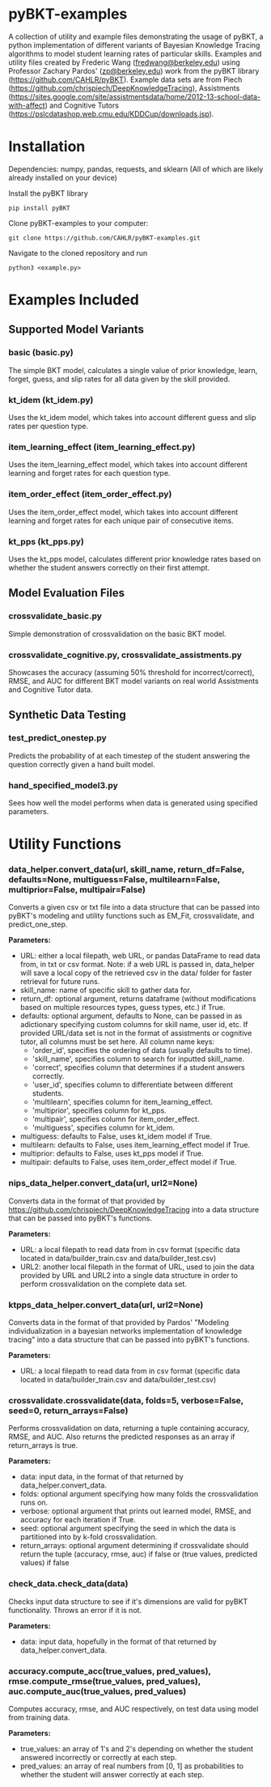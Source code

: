 # pyBKT-examples
A collection of utility and example files demonstrating the usage of pyBKT, a python implementation of different variants of Bayesian Knowledge Tracing algorithms to model student learning rates of particular skills. Examples and utility files created by Frederic Wang (fredwang@berkeley.edu) using Professor Zachary Pardos' (zp@berkeley.edu) work from the pyBKT library (https://github.com/CAHLR/pyBKT). Example data sets are from Piech (https://github.com/chrispiech/DeepKnowledgeTracing), Assistments (https://sites.google.com/site/assistmentsdata/home/2012-13-school-data-with-affect) and Cognitive Tutors (https://pslcdatashop.web.cmu.edu/KDDCup/downloads.jsp).

# Installation
Dependencies: numpy, pandas, requests, and sklearn (All of which are likely already installed on your device)

Install the pyBKT library
```
pip install pyBKT
```
Clone pyBKT-examples to your computer:
```
git clone https://github.com/CAHLR/pyBKT-examples.git
```
Navigate to the cloned repository and run
```
python3 <example.py>
```

# Examples Included
## Supported Model Variants
### basic (basic.py)
The simple BKT model, calculates a single value of prior knowledge, learn, forget, guess, and slip rates for all data given by the skill provided.
### kt_idem (kt_idem.py)
Uses the kt\_idem model, which takes into account different guess and slip rates per question type.
### item_learning_effect (item_learning_effect.py)
Uses the item\_learning\_effect model, which takes into account different learning and forget rates for each question type.
### item_order_effect (item_order_effect.py)
Uses the item\_order\_effect model, which takes into account different learning and forget rates for each unique pair of consecutive items.
### kt_pps (kt_pps.py)
Uses the kt\_pps model, calculates different prior knowledge rates based on whether the student answers correctly on their first attempt.

## Model Evaluation Files
### crossvalidate_basic.py
Simple demonstration of crossvalidation on the basic BKT model.

### crossvalidate_cognitive.py, crossvalidate_assistments.py
Showcases the accuracy (assuming 50% threshold for incorrect/correct), RMSE, and AUC for different BKT model variants on real world Assistments and Cognitive Tutor data.

## Synthetic Data Testing
### test_predict_onestep.py
Predicts the probability of at each timestep of the student answering the question correctly given a hand built model.

### hand_specified_model3.py
Sees how well the model performs when data is generated using specified parameters.

# Utility Functions
### data\_helper.convert\_data(url, skill\_name, return_df=False,  defaults=None, multiguess=False, multilearn=False, multiprior=False, multipair=False)
Converts a given csv or txt file into a data structure that can be passed into pyBKT's modeling and utility functions such as EM\_Fit, crossvalidate, and predict\_one\_step.

**Parameters:**
* URL: either a local filepath, web URL, or pandas DataFrame to read data from, in txt or csv format. Note: if a web URL is passed in, data_helper will save a local copy of the retrieved csv in the data/ folder for faster retrieval for future runs.
* skill\_name: name of specific skill to gather data for.
* return_df: optional argument, returns dataframe (without modifications based on multiple resources types, guess types, etc.) if True.
* defaults: optional argument, defaults to None, can be passed in as adictionary specifying custom columns for skill name, user id, etc. If provided URL/data set is not in the format of assistments or cognitive tutor, all columns must be set here. All column name keys: 
    - 'order_id', specifies the ordering of data (usually defaults to time).
    - 'skill_name', specifies column to search for inputted skill\_name.
    - 'correct', specifies column that determines if a student answers correctly.
    - 'user_id', specifies column to differentiate between different students.
    - 'multilearn', specifies column for item\_learning\_effect.
    - 'multiprior', specifies column for kt_pps.
    - 'multipair', specifies column for item\_order\_effect.
    - 'multiguess', specifies column for kt_idem.
* multiguess: defaults to False, uses kt_idem model if True. 
* multilearn: defaults to False, uses item\_learning\_effect model if True.
* multiprior: defaults to False, uses kt_pps model if True.
* multipair: defaults to False, uses item\_order\_effect model if True.

### nips_data_helper.convert_data(url, url2=None)
Converts data in the format of that provided by https://github.com/chrispiech/DeepKnowledgeTracing into a data structure that can be passed into pyBKT's functions.

**Parameters:**
* URL: a local filepath to read data from in csv format (specific data located in data/builder_train.csv and data/builder_test.csv)
* URL2: another local filepath in the format of URL, used to join the data provided by URL and URL2 into a single data structure in order to perform crossvalidation on the complete data set.

### ktpps_data_helper.convert_data(url, url2=None)
Converts data in the format of that provided by Pardos' "Modeling individualization in a bayesian networks implementation of knowledge tracing" into a data structure that can be passed into pyBKT's functions.

**Parameters:**
* URL: a local filepath to read data from in csv format (specific data located in data/builder_train.csv and data/builder_test.csv)

### crossvalidate.crossvalidate(data, folds=5, verbose=False, seed=0, return_arrays=False)
Performs crossvalidation on data, returning a tuple containing accuracy, RMSE, and AUC. Also returns the predicted responses as an array if return_arrays is true. 

**Parameters:**
* data: input data, in the format of that returned by data\_helper.convert\_data.
* folds: optional argument specifying how many folds the crossvalidation runs on.
* verbose: optional argument that prints out learned model, RMSE, and accuracy for each iteration if True.
* seed: optional argument specifying the seed in which the data is partitioned into by k-fold crossvalidation.
* return_arrays: optional argument determining if crossvalidate should return the tuple (accuracy, rmse, auc) if false or (true values, predicted values) if false

### check\_data.check\_data(data)
Checks input data structure to see if it's dimensions are valid for pyBKT functionality. Throws an error if it is not.

**Parameters:**
* data: input data, hopefully in the format of that returned by data\_helper.convert\_data.

### accuracy.compute\_acc(true\_values, pred\_values), rmse.compute\_rmse(true\_values, pred\_values), auc.compute\_auc(true\_values, pred\_values)
Computes accuracy, rmse, and AUC respectively, on test data using model from training data.

**Parameters:**
* true\_values: an array of 1's and 2's depending on whether the student answered incorrectly or correctly at each step.
* pred\_values: an array of real numbers from [0, 1] as probabilities to whether the student will answer correctly at each step.

